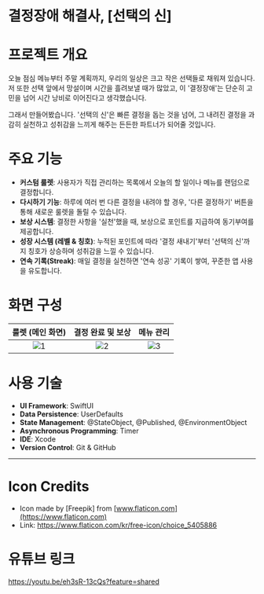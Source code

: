 # 결정장애 해결사, [선택의 신]

# 프로젝트 개요

오늘 점심 메뉴부터 주말 계획까지, 우리의 일상은 크고 작은 선택들로 채워져 있습니다. 저 또한 선택 앞에서 망설이며 시간을 흘려보낼 때가 많았고, 이 '결정장애'는 단순히 고민을 넘어 시간 낭비로 이어진다고 생각했습니다.

그래서 만들어봤습니다. '선택의 신'은 빠른 결정을 돕는 것을 넘어, 그 내려진 결정을 과감히 실천하고 성취감을 느끼게 해주는 든든한 파트너가 되어줄 것입니다.

# 주요 기능

* **커스텀 룰렛**: 사용자가 직접 관리하는 목록에서 오늘의 할 일이나 메뉴를 랜덤으로 결정합니다.
* **다시하기 기능**: 하루에 여러 번 다른 결정을 내려야 할 경우, '다른 결정하기' 버튼을 통해 새로운 룰렛을 돌릴 수 있습니다.
* **보상 시스템**: 결정한 사항을 '실천'했을 때, 보상으로 포인트를 지급하여 동기부여를 제공합니다.
* **성장 시스템 (레벨 & 칭호)**: 누적된 포인트에 따라 '결정 새내기'부터 '선택의 신'까지 칭호가 상승하며 성취감을 느낄 수 있습니다.
* **연속 기록(Streak)**: 매일 결정을 실천하면 '연속 성공' 기록이 쌓여, 꾸준한 앱 사용을 유도합니다.

# 화면 구성

| 룰렛 (메인 화면) | 결정 완료 및 보상 | 메뉴 관리 |
| :---: | :---: | :---: |
| ![1](https://github.com/user-attachments/assets/b99bde21-c026-4074-a661-99e3da31e4c3) | ![2](https://github.com/user-attachments/assets/0503e941-ce11-48d4-95f8-00bff65a0bbd) | ![3](https://github.com/user-attachments/assets/7adaec98-a3b4-402f-9d1b-4162b6a5abf8) |

# 사용 기술

* **UI Framework**: SwiftUI
* **Data Persistence**: UserDefaults
* **State Management**: @StateObject, @Published, @EnvironmentObject
* **Asynchronous Programming**: Timer
* **IDE**: Xcode
* **Version Control**: Git & GitHub

---

# Icon Credits
- Icon made by [Freepik] from [www.flaticon.com](https://www.flaticon.com)
- Link: https://www.flaticon.com/kr/free-icon/choice_5405886

# 유튜브 링크
https://youtu.be/eh3sR-13cQs?feature=shared

